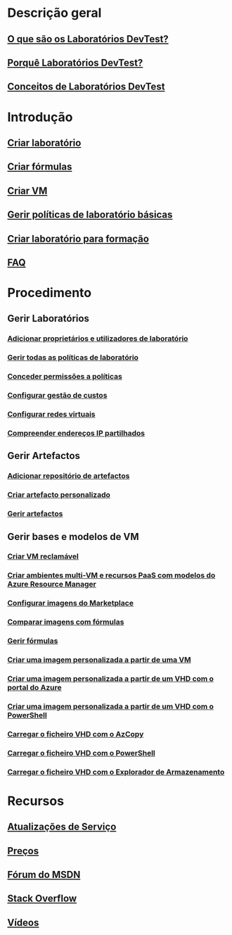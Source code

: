 # Descrição geral
## [O que são os Laboratórios DevTest?](devtest-lab-overview.md)
## [Porquê Laboratórios DevTest?](devtest-lab-why.md)
## [Conceitos de Laboratórios DevTest](devtest-lab-concepts.md)

# Introdução
## [Criar laboratório](devtest-lab-create-lab.md)
## [Criar fórmulas](devtest-lab-create-formulas.md)
## [Criar VM](devtest-lab-add-vm.md)
## [Gerir políticas de laboratório básicas](devtest-lab-get-started-with-lab-policies.md)
## [Criar laboratório para formação](devtest-lab-training-lab.md)
## [FAQ](devtest-lab-faq.md)

# Procedimento
## Gerir Laboratórios
### [Adicionar proprietários e utilizadores de laboratório](devtest-lab-add-devtest-user.md)
### [Gerir todas as políticas de laboratório](devtest-lab-set-lab-policy.md)
### [Conceder permissões a políticas](devtest-lab-grant-user-permissions-to-specific-lab-policies.md)
### [Configurar gestão de custos](devtest-lab-configure-cost-management.md)
### [Configurar redes virtuais](devtest-lab-configure-vnet.md)
### [Compreender endereços IP partilhados](devtest-lab-shared-ip.md)

## Gerir Artefactos
### [Adicionar repositório de artefactos](devtest-lab-add-artifact-repo.md)
### [Criar artefacto personalizado](devtest-lab-artifact-author.md)
### [Gerir artefactos](devtest-lab-add-vm-with-artifacts.md)

## Gerir bases e modelos de VM
### [Criar VM reclamável](devtest-lab-add-claimable-vm.md)
### [Criar ambientes multi-VM e recursos PaaS com modelos do Azure Resource Manager](devtest-lab-create-environment-from-arm.md)
### [Configurar imagens do Marketplace](devtest-lab-configure-marketplace-images.md)
### [Comparar imagens com fórmulas](devtest-lab-comparing-vm-base-image-types.md)
### [Gerir fórmulas](devtest-lab-manage-formulas.md)
### [Criar uma imagem personalizada a partir de uma VM](devtest-lab-create-custom-image-from-vm-using-portal.md)
### [Criar uma imagem personalizada a partir de um VHD com o portal do Azure](devtest-lab-create-template.md)
### [Criar uma imagem personalizada a partir de um VHD com o PowerShell](devtest-lab-create-custom-image-from-vhd-using-powershell.md)
### [Carregar o ficheiro VHD com o AzCopy](devtest-lab-upload-vhd-using-azcopy.md)
### [Carregar o ficheiro VHD com o PowerShell](devtest-lab-upload-vhd-using-powershell.md)
### [Carregar o ficheiro VHD com o Explorador de Armazenamento](devtest-lab-upload-vhd-using-storage-explorer.md)

# Recursos
## [Atualizações de Serviço](https://azure.microsoft.com/updates/?product=devtest-lab)
## [Preços](https://azure.microsoft.com/pricing/details/devtest-lab/)
## [Fórum do MSDN](https://social.msdn.microsoft.com/Forums/en-US/home?forum=AzureDevTestLabs)
## [Stack Overflow](http://stackoverflow.com/questions/tagged/azure-devtest-labs)
## [Vídeos](https://azure.microsoft.com/documentation/videos/index/?services=devtest-lab)
